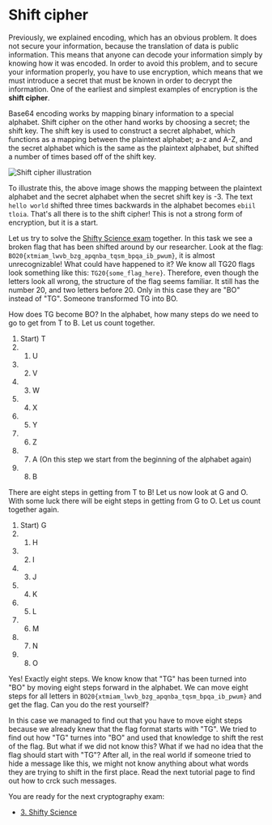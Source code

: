 # Shift cipher

Previously, we explained encoding, which has an obvious problem.  It does not
secure your information, because the translation of data is public information.
This means that anyone can decode your information simply by knowing how it was
encoded.  In order to avoid this problem, and to secure your information
properly, you have to use encryption, which means that we must introduce a
secret that must be known in order to decrypt the information.  One of the
earliest and simplest examples of encryption is the **shift cipher**.

Base64 encoding works by mapping binary information to a special alphabet.
Shift cipher on the other hand works by choosing a secret; the shift key. The
shift key is used to construct a secret alphabet, which functions as a mapping
between the plaintext alphabet; a-z and A-Z, and the secret alphabet which is
the same as the plaintext alphabet, but shifted a number of times based off of
the shift key.

![Shift cipher illustration](https://storage.googleapis.com/tghack-public/shift_cipher.svg)

To illustrate this, the above image shows the mapping between the plaintext
alphabet and the secret alphabet when the secret shift key is -3.  The text
`hello world` shifted three times backwards in the alphabet becomes `ebiil
tloia`.  That's all there is to the shift cipher!  This is not a strong form of
encryption, but it is a start.


Let us try to solve the [Shifty Science exam](link.to.task.here) together. In this task we see a
broken flag that has been shifted around by our researcher. Look at the flag:
`BO20{xtmiam_lwvb_bzg_apqnba_tqsm_bpqa_ib_pwum}`, it is almost unrecognizable!
What could have happened to it? We know all TG20 flags look something like
this: `TG20{some_flag_here}`. Therefore, even though the letters look all wrong,
the structure of the flag seems familiar. It still has the number 20, and two
letters before 20. Only in this case they are "BO" instead of "TG". Someone
transformed TG into BO.

How does TG become BO? In the alphabet, how many steps do we need to go to get
from T to B. Let us count together.

1. Start) T
2. 1) U
3. 2) V
4. 3) W
5. 4) X
6. 5) Y
7. 6) Z
8. 7) A (On this step we start from the beginning of the alphabet again)
9. 8) B

There are eight steps in getting from T to B! Let us now look at G and O. With
some luck there will be eight steps in getting from G to O. Let us count
together again.

1. Start) G
2. 1) H
3. 2) I
4. 3) J
5. 4) K
6. 5) L
7. 6) M
8. 7) N
9. 8) O

Yes! Exactly eight steps. We know know that "TG" has been turned into "BO" by
moving eight steps forward in the alphabet. We can move eight steps for all
letters in `BO20{xtmiam_lwvb_bzg_apqnba_tqsm_bpqa_ib_pwum}` and get the flag.
Can you do the rest yourself?

In this case we managed to find out that you have to move eight steps because we
already knew that the flag format starts with "TG". We tried to find out how
"TG" turnes into "BO" and used that knowledge to shift the rest of the flag.
But what if we did not know this? What if we had no idea that the flag should
start with "TG"? After all, in the real world if someone tried to hide a message
like this, we might not know anything about what words they are trying to shift
in the first place.
Read the next tutorial page to find out how to crck such messages.

You are ready for the next cryptography exam:

- [3. Shifty Science](link.to.task.here)
